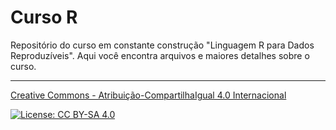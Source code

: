# Curso R
Repositório do curso em constante construção "Linguagem R para Dados Reproduzíveis". Aqui você encontra arquivos e maiores detalhes sobre o curso.

_ _ _ _
<a rel="license" href="http://creativecommons.org/licenses/by-sa/4.0/">Creative Commons - Atribuição-CompartilhaIgual 4.0 Internacional</a>

[![License: CC BY-SA 4.0](https://img.shields.io/badge/License-CC%20BY--SA%204.0-lightgrey.svg)](https://creativecommons.org/licenses/by-sa/4.0/)
